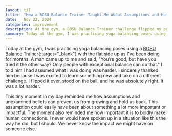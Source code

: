 ```yaml
---
layout: til
title:  "How a BOSU Balance Trainer Taught Me About Assumptions and Human Connection"
date:   Nov 22, 2024
categories: improvement
description: At the gym, a BOSU Balance Trainer challenge flipped my perspective on growth and assumptions. A stranger’s advice showed me the value of trying new things and making unexpected connections.
summary: Today at the gym, I was practicing yoga balancing poses using a <a href="https://www.amazon.com/BOSU-Exercise-Strength-Flexibility-Rubberized/dp/B077VBYGRQ/ref=sr_1_5" target="_blank">BOSU balance trainer</a> with the flat side up as I've been doing for months. A man came up to me and said, "You’re good, but have you tried it the other way? Only people with exceptional balance can do that."... 
---
```


Today at the gym, I was practicing yoga balancing poses using a [BOSU Balance Trainer](https://www.amazon.com/BOSU-Exercise-Strength-Flexibility-Rubberized/dp/B077VBYGRQ/ref=sr_1_5){:target="_blank"} with the flat side up as I've been doing for months. A man came up to me and said, "You’re good, but have you tried it the other way? Only people with exceptional balance can do that." I told him I had assumed what I was doing was harder. I sincerely thanked him because I was excited to learn something new and take on a different challenge. I flipped it over, stood on the ball, and he was absolutely right. It was a lot harder. 

This tiny moment in my day reminded me how assumptions and unexamined beliefs can prevent us from growing and hold us back. This assumption could easily have been about something a lot more important or impactful. The moment also reminded me how important it is to boldly make human connections. I never would have spoken up in a situation like this the way he did, but I should. We never know the impact we might have on someone else.
